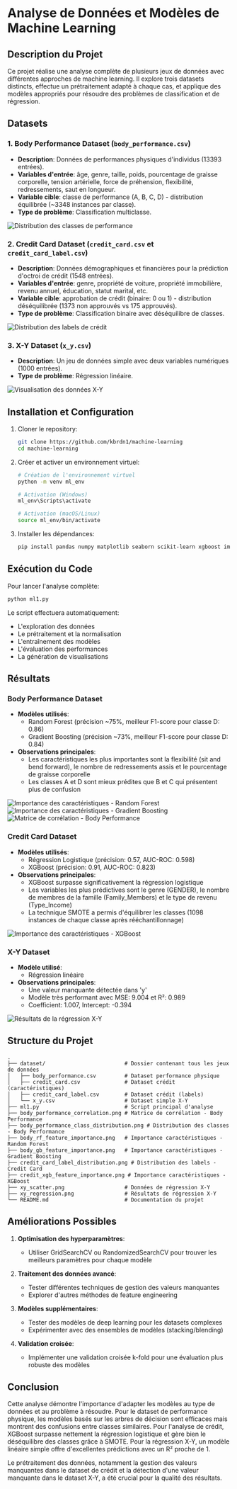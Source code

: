 # Analyse de Données et Modèles de Machine Learning

## Description du Projet

Ce projet réalise une analyse complète de plusieurs jeux de données avec différentes approches de machine learning. Il explore trois datasets distincts, effectue un prétraitement adapté à chaque cas, et applique des modèles appropriés pour résoudre des problèmes de classification et de régression.

## Datasets

### 1. Body Performance Dataset (`body_performance.csv`)
- **Description**: Données de performances physiques d'individus (13393 entrées).
- **Variables d'entrée**: âge, genre, taille, poids, pourcentage de graisse corporelle, tension artérielle, force de préhension, flexibilité, redressements, saut en longueur.
- **Variable cible**: classe de performance (A, B, C, D) - distribution équilibrée (~3348 instances par classe).
- **Type de problème**: Classification multiclasse.

![Distribution des classes de performance](body_performance_class_distribution.png)

### 2. Credit Card Dataset (`credit_card.csv` et `credit_card_label.csv`)
- **Description**: Données démographiques et financières pour la prédiction d'octroi de crédit (1548 entrées).
- **Variables d'entrée**: genre, propriété de voiture, propriété immobilière, revenu annuel, éducation, statut marital, etc.
- **Variable cible**: approbation de crédit (binaire: 0 ou 1) - distribution déséquilibrée (1373 non approuvés vs 175 approuvés).
- **Type de problème**: Classification binaire avec déséquilibre de classes.

![Distribution des labels de crédit](credit_card_label_distribution.png)

### 3. X-Y Dataset (`x_y.csv`)
- **Description**: Un jeu de données simple avec deux variables numériques (1000 entrées).
- **Type de problème**: Régression linéaire.

![Visualisation des données X-Y](xy_scatter.png)

## Installation et Configuration

1. Cloner le repository:
   ```bash
   git clone https://github.com/kbrdn1/machine-learning
   cd machine-learning
   ```

2. Créer et activer un environnement virtuel:
   ```bash
   # Création de l'environnement virtuel
   python -m venv ml_env

   # Activation (Windows)
   ml_env\Scripts\activate

   # Activation (macOS/Linux)
   source ml_env/bin/activate
   ```

3. Installer les dépendances:
   ```bash
   pip install pandas numpy matplotlib seaborn scikit-learn xgboost imbalanced-learn
   ```

## Exécution du Code

Pour lancer l'analyse complète:
```bash
python ml1.py
```

Le script effectuera automatiquement:
- L'exploration des données
- Le prétraitement et la normalisation
- L'entraînement des modèles
- L'évaluation des performances
- La génération de visualisations

## Résultats

### Body Performance Dataset
- **Modèles utilisés**:
  - Random Forest (précision ~75%, meilleur F1-score pour classe D: 0.86)
  - Gradient Boosting (précision ~73%, meilleur F1-score pour classe D: 0.84)
- **Observations principales**:
  - Les caractéristiques les plus importantes sont la flexibilité (sit and bend forward), le nombre de redressements assis et le pourcentage de graisse corporelle
  - Les classes A et D sont mieux prédites que B et C qui présentent plus de confusion

![Importance des caractéristiques - Random Forest](body_rf_feature_importance.png)
![Importance des caractéristiques - Gradient Boosting](body_gb_feature_importance.png)
![Matrice de corrélation - Body Performance](body_performance_correlation.png)

### Credit Card Dataset
- **Modèles utilisés**:
  - Régression Logistique (précision: 0.57, AUC-ROC: 0.598)
  - XGBoost (précision: 0.91, AUC-ROC: 0.823)
- **Observations principales**:
  - XGBoost surpasse significativement la régression logistique
  - Les variables les plus prédictives sont le genre (GENDER), le nombre de membres de la famille (Family_Members) et le type de revenu (Type_Income)
  - La technique SMOTE a permis d'équilibrer les classes (1098 instances de chaque classe après rééchantillonnage)

![Importance des caractéristiques - XGBoost](credit_xgb_feature_importance.png)

### X-Y Dataset
- **Modèle utilisé**:
  - Régression linéaire
- **Observations principales**:
  - Une valeur manquante détectée dans 'y'
  - Modèle très performant avec MSE: 9.004 et R²: 0.989
  - Coefficient: 1.007, Intercept: -0.394

![Résultats de la régression X-Y](xy_regression.png)

## Structure du Projet

```
.
├── dataset/                         # Dossier contenant tous les jeux de données
│   ├── body_performance.csv         # Dataset performance physique
│   ├── credit_card.csv              # Dataset crédit (caractéristiques)
│   ├── credit_card_label.csv        # Dataset crédit (labels)
│   └── x_y.csv                      # Dataset simple X-Y
├── ml1.py                           # Script principal d'analyse
├── body_performance_correlation.png # Matrice de corrélation - Body Performance
├── body_performance_class_distribution.png # Distribution des classes - Body Performance
├── body_rf_feature_importance.png   # Importance caractéristiques - Random Forest
├── body_gb_feature_importance.png   # Importance caractéristiques - Gradient Boosting
├── credit_card_label_distribution.png # Distribution des labels - Credit Card
├── credit_xgb_feature_importance.png # Importance caractéristiques - XGBoost
├── xy_scatter.png                   # Données de régression X-Y
├── xy_regression.png                # Résultats de régression X-Y
└── README.md                        # Documentation du projet
```

## Améliorations Possibles

1. **Optimisation des hyperparamètres**:
   - Utiliser GridSearchCV ou RandomizedSearchCV pour trouver les meilleurs paramètres pour chaque modèle

2. **Traitement des données avancé**:
   - Tester différentes techniques de gestion des valeurs manquantes
   - Explorer d'autres méthodes de feature engineering

3. **Modèles supplémentaires**:
   - Tester des modèles de deep learning pour les datasets complexes
   - Expérimenter avec des ensembles de modèles (stacking/blending)

4. **Validation croisée**:
   - Implémenter une validation croisée k-fold pour une évaluation plus robuste des modèles

## Conclusion

Cette analyse démontre l'importance d'adapter les modèles au type de données et au problème à résoudre. Pour le dataset de performance physique, les modèles basés sur les arbres de décision sont efficaces mais montrent des confusions entre classes similaires. Pour l'analyse de crédit, XGBoost surpasse nettement la régression logistique et gère bien le déséquilibre des classes grâce à SMOTE. Pour la régression X-Y, un modèle linéaire simple offre d'excellentes prédictions avec un R² proche de 1.

Le prétraitement des données, notamment la gestion des valeurs manquantes dans le dataset de crédit et la détection d'une valeur manquante dans le dataset X-Y, a été crucial pour la qualité des résultats.